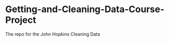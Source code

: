 Getting-and-Cleaning-Data-Course-Project
========================================

The repo for the John Hopkins Cleaning Data
